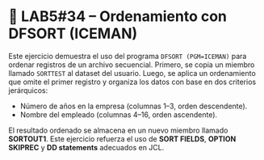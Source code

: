  # 📄 LAB5#34 – Ordenamiento con DFSORT (ICEMAN)
 Este ejercicio demuestra el uso del programa `DFSORT (PGM=ICEMAN)` para ordenar registros de un archivo secuencial. Primero, se copia un miembro llamado `SORTTEST` al dataset del usuario. Luego, se aplica un ordenamiento que omite el primer registro y organiza los datos con base en dos criterios jerárquicos:

 - Número de años en la empresa (columnas 1–3, orden descendente).
 - Nombre del empleado (columnas 4–16, orden ascendente).

El resultado ordenado se almacena en un nuevo miembro llamado **SORTOUT1**.
Este ejercicio refuerza el uso de **SORT FIELDS**, **OPTION SKIPREC** y **DD statements** adecuados en JCL.
